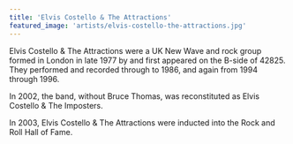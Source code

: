 ```yaml
---
title: 'Elvis Costello & The Attractions'
featured_image: 'artists/elvis-costello-the-attractions.jpg'
---
```

Elvis Costello & The Attractions were a UK New Wave and rock group formed in London in late 1977 by  and first appeared on the B-side of 42825. They performed and recorded through to 1986, and again from 1994 through 1996. 

In 2002, the band, without Bruce Thomas, was reconstituted as Elvis Costello & The Imposters. 

In 2003, Elvis Costello & The Attractions were inducted into the Rock and Roll Hall of Fame.
